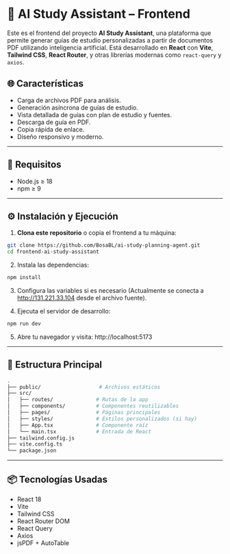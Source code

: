 # 🧠 AI Study Assistant – Frontend

Este es el frontend del proyecto **AI Study Assistant**, una plataforma que permite generar guías de estudio personalizadas a partir de documentos PDF utilizando inteligencia artificial. Está desarrollado en **React** con **Vite**, **Tailwind CSS**, **React Router**, y otras librerías modernas como `react-query` y `axios`.

## 🌐 Características

- Carga de archivos PDF para análisis.
- Generación asíncrona de guías de estudio.
- Vista detallada de guías con plan de estudio y fuentes.
- Descarga de guía en PDF.
- Copia rápida de enlace.
- Diseño responsivo y moderno.

---

## 🚀 Requisitos

- Node.js ≥ 18
- npm ≥ 9

---

## ⚙️ Instalación y Ejecución

1. **Clona este repositorio** o copia el frontend a tu máquina:

```bash
git clone https://github.com/BosaBL/ai-study-planning-agent.git
cd frontend-ai-study-assistant
```

2. Instala las dependencias:

```bash
npm install
```

3. Configura las variables si es necesario
(Actualmente se conecta a http://131.221.33.104 desde el archivo fuente).

4. Ejecuta el servidor de desarrollo:

```bash
npm run dev
```

5. Abre tu navegador y visita:
http://localhost:5173

---

## 📁 Estructura Principal

```bash
.
├── public/                   # Archivos estáticos
├── src/
│   ├── routes/              # Rutas de la app
│   ├── components/          # Componentes reutilizables
│   ├── pages/               # Páginas principales
│   ├── styles/              # Estilos personalizados (si hay)
│   ├── App.tsx              # Componente raíz
│   └── main.tsx             # Entrada de React
├── tailwind.config.js
├── vite.config.ts
└── package.json
```

---

## 📦 Tecnologías Usadas

- React 18
- Vite
- Tailwind CSS
- React Router DOM
- React Query
- Axios
- jsPDF + AutoTable